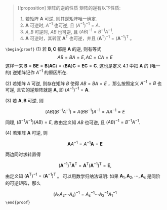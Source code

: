 > [!proposition] 矩阵的逆的性质
> 矩阵的逆有以下性质:
> 1. 若矩阵 $\boldsymbol{A}$ 可逆, 则其逆矩阵唯一确定.
> 2. $\boldsymbol{A}$ 可逆时, $A^{-1}$ 也可逆, 且 $\left(A^{-1}\right)^{-1}=A$.
> 3. $A, B$ 可逆时, $A B$ 也可逆, 且 $(A B)^{-1}=B^{-1} A^{-1}$.
> 4. $\boldsymbol{A}$ 可逆时，其转冝 $\boldsymbol{A}^{\mathrm{T}}$ 也可逆，并且 $\left(\boldsymbol{A}^{\mathrm{T}}\right)^{-1}=\left(\boldsymbol{A}^{-1}\right)^{\mathrm{T}}$ 。

`\begin{proof}`
(1) 若 $\boldsymbol{B}, \boldsymbol{C}$ 都是 $\boldsymbol{A}$ 的逆, 则有等式
$$
A B=B A=E, A C=C A=E
$$
这样一来 $\boldsymbol{B}=\boldsymbol{B E}=\boldsymbol{B}(\boldsymbol{A C})=(\boldsymbol{B} \boldsymbol{A}) \boldsymbol{C}=\boldsymbol{E} \boldsymbol{C}=\boldsymbol{C}$. 这也是定义 4.1 中把 $\boldsymbol{A}$ 的 (唯一的) 逆矩阵记作 $A^{-1}$ 的原因所在.

(2) 若矩阵 $A$ 可逆, 则存在矩阵 $B$ 使得 $A B=B A=E$ ，那么按照定义 $A^{-1}=B$ 也可逆, 且它的逆矩阵就是 $\boldsymbol{A}$, 即 $\left(A^{-1}\right)^{-1}=\boldsymbol{A}$.

(3) 若 $\boldsymbol{A}, \boldsymbol{B}$ 可逆, 则

$$
(A B)\left(B^{-1} A^{-1}\right)=A\left(B B^{-1}\right) A^{-1}=A A^{-1}=E
$$

同理, $\left(B^{-1} A^{-1}\right)(A B)=E$, 故由定义知 $A B$ 也可逆, 且 $(A B)^{-1}=B^{-1} A^{-1}$.

(4) 若矩阵 $\boldsymbol{A}$ 可逆, 则

$$
\boldsymbol{A} A^{-1}=A^{-1} \boldsymbol{A}=\boldsymbol{E}
$$

两边同时求转置得

$$
\left(\boldsymbol{A}^{-1}\right)^{\mathrm{T}} \boldsymbol{A}^{\mathrm{T}}=\boldsymbol{A}^{\mathrm{T}}\left(\boldsymbol{A}^{-1}\right)^{\mathrm{T}}=\boldsymbol{E},
$$

由定义知 $\left(\boldsymbol{A}^{\mathrm{T}}\right)^{-1}=\left(\boldsymbol{A}^{-1}\right)^{\mathrm{T}}$ 。
可以用数学归纳法证明: 如果 $\boldsymbol{A}_{1}, \boldsymbol{A}_{2}, \cdots, \boldsymbol{A}_{s}$ 是同阶的可逆矩阵，那么

$$
\left(A_{1} A_{2} \cdots A_{s}\right)^{-1}=A_{s}^{-1} \cdots A_{2}^{-1} A_{1}^{-1}
$$
`\end{proof}`
